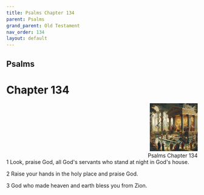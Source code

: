 ```yaml
---
title: Psalms Chapter 134
parent: Psalms
grand_parent: Old Testament
nav_order: 134
layout: default
---
```


## Psalms

# Chapter 134

<div style="clear: both; text-align: right;">
    <img src="/assets/Image/Psalms/500/134.jpg" alt="Psalms Chapter 134" class="chapter-image" style="max-width: 25%; height: auto;"/>
    <figcaption style="font-size: 14px;">Psalms Chapter 134</figcaption>
</div>
1 Look, praise God, all God's servants who stand at night in God's house.

2 Raise your hands in the holy place and praise God.

3 God who made heaven and earth bless you from Zion.


